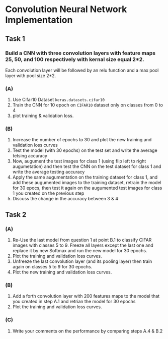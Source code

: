 # Convolution Neural Network Implementation


## Task 1

### Build a CNN with three convolution layers with feature maps 25, 50, and 100 respectively with kernal size equal 2*2.
Each convolution layer will be followed by an relu function and a max pool layer with pool size 2\*2.

### (A)
1. Use Cifar10 Dataset `keras.datasets.cifar10`
2. Train the CNN for 10 epoch on `CIFAR10` dataset only on classes from 0 to 4
3. plot training & validation loss.


### (B)
1. Increase the number of epochs to 30 and plot the new training and validation loss curves
2. Test the model (with 30 epochs) on the test set and write the average tetsing accuracy
3. Now, augument the test images for class 1 (using flip left to right augumetation) and then test the CNN on the test dataset for class 1 and write the average testing accuracy
4. Apply the same augumentation on the training dataset for class 1, and add these augumented images to the training dataset, 
retrain the model for 30 epocs, then test it again on the augumented test images for class 1 you created on the previous step
5. Discuss the change in the accuracy between 3 & 4




## Task 2

### (A) 
1. Re-Use the last model from question 1 at point B.1 to classify CIFAR images with classes 5 to 9. Freeze all layers except 
the last one and replace it by new Softmax and run the new model for 30 epochs.
2. Plot the training and validation loss curves.
3. Unfreeze the last convolution layer (and its pooling layer) then train again on classes 5 to 9 for 30 epochs.
4. Plot the new training and validation loss curves.

### (B) 
1. Add a forth convolution layer with 200 features maps to the model that you created in step A.1 and retrian the model for 30 epochs
2. Plot the training and validation loss curves.

### (C) 
1. Write your comments on the performance by comparing steps A.4 & B.2
